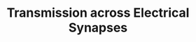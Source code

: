 ---
annotations:
- type: Cell Type Ontology
  value: neuron
- type: Pathway Ontology
  value: neuron-to-neuron signaling pathway via the electrical synapse
authors:
- MaintBot
- Khanspers
- Egonw
- ReactomeTeam
- Anwesha
description: Electrical transmission across nerve cells is accomplished when the current
  generated in the upstream neuron spreads to the downstream neuron through a path
  of low electrical resistance. In neurons this is accomplished at gap junctions.
  Electrical synapses are found in neuronal tissue where the activity of neurons must
  be highly synchronized. The neurons responsible for hormone secretion from the mammalian
  hypothalamus are a class of highly synchronized electric neurons.  Gap junctions
  connecting the presynaptic cell with the postsynaptic cell allow current generated
  in the presynaptic cell to flow directly into the postsynaptic cell. Transmission
  speed is dramatically increased in such a system. The junction itself is composed
  of two hemichannels, one each on the pre- and postsysnaptic cells. These channels
  are composed of members of the connexin family of proteins.  View original pathway
  at [http://www.reactome.org/PathwayBrowser/#DIAGRAM=112307 Reactome].
last-edited: 2021-01-25
organisms:
- Homo sapiens
redirect_from:
- /index.php/Pathway:WP1934
- /instance/WP1934
schema-jsonld:
- '@context': https://schema.org/
  '@id': https://wikipathways.github.io/pathways/WP1934.html
  '@type': Dataset
  creator:
    '@type': Organization
    name: WikiPathways
  description: Electrical transmission across nerve cells is accomplished when the
    current generated in the upstream neuron spreads to the downstream neuron through
    a path of low electrical resistance. In neurons this is accomplished at gap junctions.
    Electrical synapses are found in neuronal tissue where the activity of neurons
    must be highly synchronized. The neurons responsible for hormone secretion from
    the mammalian hypothalamus are a class of highly synchronized electric neurons.  Gap
    junctions connecting the presynaptic cell with the postsynaptic cell allow current
    generated in the presynaptic cell to flow directly into the postsynaptic cell.
    Transmission speed is dramatically increased in such a system. The junction itself
    is composed of two hemichannels, one each on the pre- and postsysnaptic cells.
    These channels are composed of members of the connexin family of proteins.  View
    original pathway at [http://www.reactome.org/PathwayBrowser/#DIAGRAM=112307 Reactome].
  keywords:
  - Connexin 62 Gap
  - Connexin 36/Connexin
  - 'GJD2 '
  - 'GJC1 '
  - 'PANX1 '
  - 'PANX2 '
  - K+
  - Complex
  - 45 Gap Junction
  - 2 Gap Junction
  - Connexin 36 Gap
  - Junction Complex
  - Pannexin 1/Pannexin
  - 'GJA10 '
  license: CC0
  name: Transmission across Electrical Synapses
seo: CreativeWork
title: Transmission across Electrical Synapses
wpid: WP1934
---